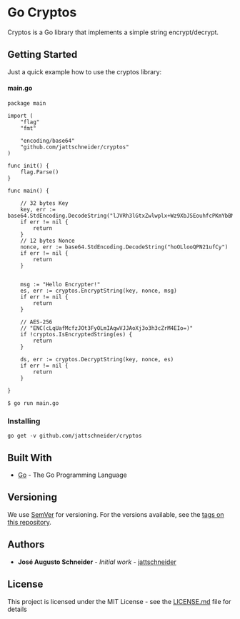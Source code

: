 # Go Cryptos

Cryptos is a Go library that implements a simple string encrypt/decrypt.

## Getting Started

Just a quick example how to use the cryptos library:

#### main.go
```
package main

import (
	"flag"
	"fmt"

	"encoding/base64"
	"github.com/jattschneider/cryptos"
)

func init() {
	flag.Parse()
}

func main() {
	
	// 32 bytes Key
	key, err := base64.StdEncoding.DecodeString("lJVRh3lGtxZwlwplx+Wz9XbJSEouhfcPKmYbBM45ODE=")
	if err != nil {
		return
	}
	// 12 bytes Nonce
	nonce, err := base64.StdEncoding.DecodeString("hoOLlooQPN21ufCy")
	if err != nil {
		return
	}

	
	msg := "Hello Encrypter!"
	es, err := cryptos.EncryptString(key, nonce, msg)
	if err != nil {
		return
	}
	
	// AES-256
	// "ENC(cLqUafMcfzJOt3FyOLmIAqwVJJAoXj3o3h3cZrM4EIo=)"
	if !cryptos.IsEncryptedString(es) {
		return
	}

	ds, err := cryptos.DecryptString(key, nonce, es)
	if err != nil {
		return
	}

}
```

```
$ go run main.go
```

### Installing

```
go get -v github.com/jattschneider/cryptos
```

## Built With

* [Go](https://golang.org/) - The Go Programming Language

## Versioning

We use [SemVer](http://semver.org/) for versioning. For the versions available, see the [tags on this repository](https://github.com/jattschneider/cryptos/tags). 

## Authors

* **José Augusto Schneider** - *Initial work* - [jattschneider](https://github.com/jattschneider)


## License

This project is licensed under the MIT License - see the [LICENSE.md](LICENSE.md) file for details
